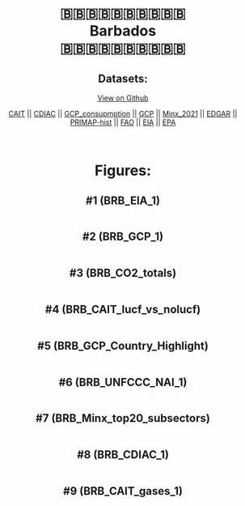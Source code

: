 
<center>
<h1 align="center">
🇧🇧🇧🇧🇧🇧🇧🇧🇧🇧
<br>
Barbados
<br>
🇧🇧🇧🇧🇧🇧🇧🇧🇧🇧
</h1>
<h2>Datasets:</h2>
<p><a href="https://github.com/dquintani/GreenhouseData/tree/master/country_data/BRB_Barbados/data">View on Github</a>
<br></p><p><a href="data/BRB_CAIT.csv">CAIT</a> || <a href="data/BRB_CDIAC.csv">CDIAC</a> || <a href="data/BRB_GCP_consupmption.csv">GCP_consupmption</a> || <a href="data/BRB_GCP.csv">GCP</a> || <a href="data/BRB_Minx_2021.csv">Minx_2021</a> || <a href="data/BRB_EDGAR.csv">EDGAR</a> || <a href="data/BRB_PRIMAP-hist.csv">PRIMAP-hist</a> || <a href="data/BRB_FAO.csv">FAO</a> || <a href="data/BRB_EIA.csv">EIA</a> || <a href="data/BRB_EPA.csv">EPA</a></p><p><br></p>
<h1>Figures:</h1><h2>#1 (BRB_EIA_1)</h2>
<p><img alt="" src="figures/BRB_EIA_1.png" /></p><h2>#2 (BRB_GCP_1)</h2>
<p><img alt="" src="figures/BRB_GCP_1.png" /></p><h2>#3 (BRB_CO2_totals)</h2>
<p><img alt="" src="figures/BRB_CO2_totals.png" /></p><h2>#4 (BRB_CAIT_lucf_vs_nolucf)</h2>
<p><img alt="" src="figures/BRB_CAIT_lucf_vs_nolucf.png" /></p><h2>#5 (BRB_GCP_Country_Highlight)</h2>
<p><img alt="" src="figures/BRB_GCP_Country_Highlight.png" /></p><h2>#6 (BRB_UNFCCC_NAI_1)</h2>
<p><img alt="" src="figures/BRB_UNFCCC_NAI_1.png" /></p><h2>#7 (BRB_Minx_top20_subsectors)</h2>
<p><img alt="" src="figures/BRB_Minx_top20_subsectors.png" /></p><h2>#8 (BRB_CDIAC_1)</h2>
<p><img alt="" src="figures/BRB_CDIAC_1.png" /></p><h2>#9 (BRB_CAIT_gases_1)</h2>
<p><img alt="" src="figures/BRB_CAIT_gases_1.png" /></p>